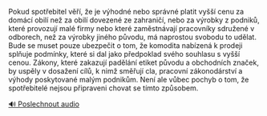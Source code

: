 
Pokud spotřebitel věří, že je výhodné nebo správné platit vyšší cenu za domácí obilí než za obilí dovezené ze zahraničí, nebo za výrobky z podniků, které provozují malé firmy nebo které zaměstnávají pracovníky sdružené v odborech, než za výrobky jiného původu, má naprostou svobodu to udělat. Bude se muset pouze ubezpečit o tom, že komodita nabízená k prodeji splňuje podmínky, které si dal jako předpoklad svého souhlasu s vyšší cenou. Zákony, které zakazují padělání etiket původu a obchodních značek, by uspěly v dosažení cílů, k nimž směřují cla, pracovní zákonodárství a výhody poskytované malým podnikům. Není ale vůbec pochyb o tom, že spotřebitelé nejsou připraveni chovat se tímto způsobem.

[🔊 Poslechnout audio](/data/7-paragraphs/audio/chapter_62/para_009-Pokud-spotebitel-v-e-je-vhodn-nebo-sprvn.mp3)
